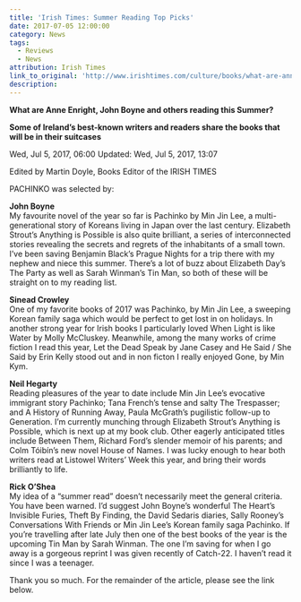 ```yaml
---
title: 'Irish Times: Summer Reading Top Picks'
date: 2017-07-05 12:00:00
category: News
tags:
  - Reviews
  - News
attribution: Irish Times
link_to_original: 'http://www.irishtimes.com/culture/books/what-are-anne-enright-john-boyne-and-others-reading-this-summer-1.3139189'
description:
---
```



**What are Anne Enright, John Boyne and others reading this Summer?**

**Some of Ireland’s best-known writers and readers share the books that will be in their suitcases**

Wed, Jul 5, 2017, 06:00 Updated: Wed, Jul 5, 2017, 13:07

Edited by Martin Doyle, Books Editor of the IRISH TIMES

PACHINKO was selected by:

**John Boyne**
<br>My favourite novel of the year so far is Pachinko by Min Jin Lee, a multi-generational story of Koreans living in Japan over the last century. Elizabeth Strout’s Anything is Possible is also quite brilliant, a series of interconnected stories revealing the secrets and regrets of the inhabitants of a small town. I’ve been saving Benjamin Black’s Prague Nights for a trip there with my nephew and niece this summer. There’s a lot of buzz about Elizabeth Day’s The Party as well as Sarah Winman’s Tin Man, so both of these will be straight on to my reading list.

**Sinead Crowley**
<br>One of my favorite books of 2017 was Pachinko, by Min Jin Lee, a sweeping Korean family saga which would be perfect to get lost in on holidays. In another strong year for Irish books I particularly loved When Light is like Water by Molly McCluskey. Meanwhile, among the many works of crime fiction I read this year, Let the Dead Speak by Jane Casey and He Said / She Said by Erin Kelly stood out and in non ficton I really enjoyed Gone, by Min Kym.

**Neil Hegarty**
<br>Reading pleasures of the year to date include Min Jin Lee’s evocative immigrant story Pachinko; Tana French’s tense and salty The Trespasser; and A History of Running Away, Paula McGrath’s pugilistic follow-up to Generation. I’m currently munching through Elizabeth Strout’s Anything is Possible, which is next up at my book club. Other eagerly anticipated titles include Between Them, Richard Ford’s slender memoir of his parents; and Colm Tóibín’s new novel House of Names. I was lucky enough to hear both writers read at Listowel Writers’ Week this year, and bring their words brilliantly to life.

**Rick O’Shea**
<br>My idea of a “summer read” doesn’t necessarily meet the general criteria. You have been warned. I’d suggest John Boyne’s wonderful The Heart’s Invisible Furies, Theft By Finding, the David Sedaris diaries, Sally Rooney’s Conversations With Friends or Min Jin Lee’s Korean family saga Pachinko. If you’re travelling after late July then one of the best books of the year is the upcoming Tin Man by Sarah Winman. The one I’m saving for when I go away is a gorgeous reprint I was given recently of Catch-22. I haven’t read it since I was a teenager.

Thank you so much. For the remainder of the article, please see the link below.